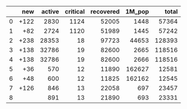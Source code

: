 |    |   new |   active |   critical |   recovered |   1M_pop |   total |
|---:|------:|---------:|-----------:|------------:|---------:|--------:|
|  0 |  +122 |     2830 |       1124 |       52005 |     1448 |   57364 |
|  1 |   +82 |     2724 |       1120 |       51989 |     1445 |   57242 |
|  2 |  +238 |    28353 |         18 |       97723 |    44653 |  128393 |
|  3 |  +138 |    32786 |         19 |       82600 |     2665 |  118516 |
|  4 |  +138 |    32786 |         19 |       82600 |     2666 |  118516 |
|  5 |   +36 |      570 |         12 |       11890 |   162627 |   12581 |
|  6 |   +48 |      600 |         12 |       11825 |   162162 |   12545 |
|  7 |  +126 |      846 |         13 |       22058 |      697 |   23457 |
|  8 |       |      891 |         13 |       21890 |      693 |   23331 |
